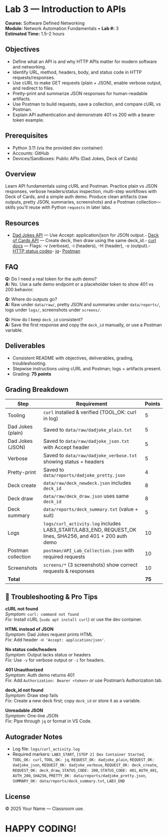 # Lab 3 — Introduction to APIs

**Course:** Software Defined Networking  
**Module:** Network Automation Fundamentals • **Lab #:** 3  
**Estimated Time:** 1.5–2 hours

## Objectives
- Define what an API is and why HTTP APIs matter for modern software and networking.
- Identify URL, method, headers, body, and status code in HTTP requests/responses.
- Use cURL to make GET requests (plain + JSON), enable verbose output, and redirect to files.
- Pretty-print and summarize JSON responses for human-readable artifacts.
- Use Postman to build requests, save a collection, and compare cURL vs Postman.
- Explain API authentication and demonstrate 401 vs 200 with a bearer token example.

## Prerequisites
- Python 3.11 (via the provided dev container)
- Accounts: GitHub
- Devices/Sandboxes: Public APIs (Dad Jokes, Deck of Cards)

## Overview
Learn API fundamentals using cURL and Postman. Practice plain vs JSON responses, verbose headers/status inspection, multi-step workflows with Deck of Cards, and a simple auth demo. Produce clean artifacts (raw outputs, pretty JSON, summaries, screenshots) and a Postman collection—skills you’ll reuse with Python `requests` in later labs.


## Resources
- [Dad Jokes API](https://icanhazdadjoke.com/api) — Use Accept: application/json for JSON output.- [Deck of Cards API](https://deckofcardsapi.com/) — Create deck, then draw using the same deck_id.- [curl docs](https://curl.se/docs/manpage.html) — Flags: -v (verbose), -i (headers), -H (header), -o (output).- [HTTP status codes](https://developer.mozilla.org/en-US/docs/Web/HTTP/Status)- [jq](https://stedolan.github.io/jq/)- [Postman](https://www.postman.com/)

## FAQ
**Q:** Do I need a real token for the auth demo?  
**A:** No. Use a safe demo endpoint or a placeholder token to show 401 vs 200 behavior.

**Q:** Where do outputs go?  
**A:** Raw under `data/raw/`, pretty JSON and summaries under `data/reports/`, logs under `logs/`, screenshots under `screens/`.

**Q:** How do I keep `deck_id` consistent?  
**A:** Save the first response and copy the `deck_id` manually, or use a Postman variable.



## Deliverables
- Consistent README with objectives, deliverables, grading, troubleshooting.
- Stepwise instructions using cURL and Postman; logs + artifacts present.
- Grading: **75 points**

## Grading Breakdown
| Step | Requirement | Points |
|---|---|---|
| Tooling | `curl` installed & verified (TOOL_OK: curl in log) | 5 |
| Dad Jokes (plain) | Saved to `data/raw/dadjoke_plain.txt` | 5 |
| Dad Jokes (JSON) | Saved to `data/raw/dadjoke_json.txt` with Accept header | 5 |
| Verbose | Saved to `data/raw/dadjoke_verbose.txt` showing status + headers | 5 |
| Pretty-print | Saved to `data/reports/dadjoke_pretty.json` | 4 |
| Deck create | `data/raw/deck_newdeck.json` includes `deck_id` | 8 |
| Deck draw | `data/raw/deck_draw.json` uses same `deck_id` | 8 |
| Deck summary | `data/reports/deck_summary.txt` (value + suit) | 5 |
| Logs | `logs/curl_activity.log` includes LAB3_START/LAB3_END, REQUEST_OK lines, SHA256, and 401 + 200 auth demo | 10 |
| Postman collection | `postman/API_Lab_Collection.json` with required requests | 10 |
| Screenshots | `screens/*` (3 screenshots) show correct requests & responses | 10 |
| **Total** |  | **75** |

## 🔧 Troubleshooting & Pro Tips
**cURL not found**  
*Symptom:* `curl: command not found`  
*Fix:* Install cURL (`sudo apt install curl`) or use the dev container.

**HTML instead of JSON**  
*Symptom:* Dad Jokes request prints HTML  
*Fix:* Add header `-H 'Accept: application/json'`.

**No status code/headers**  
*Symptom:* Output lacks status or headers  
*Fix:* Use `-v` for verbose output or `-i` for headers.

**401 Unauthorized**  
*Symptom:* Auth demo returns 401  
*Fix:* Add `Authorization: Bearer <token>` or use Postman’s Authorization tab.

**deck_id not found**  
*Symptom:* Draw step fails  
*Fix:* Create a new deck first; copy `deck_id` or store it as a variable.

**Unreadable JSON**  
*Symptom:* One-line JSON  
*Fix:* Pipe through `jq` or format in VS Code.



## Autograder Notes
- Log file: `logs/curl_activity.log`
- Required markers: `LAB3_START`, `[STEP 2] Dev Container Started`, `TOOL_OK: curl`, `TOOL_OK: jq`, `REQUEST_OK: dadjoke_plain`, `REQUEST_OK: dadjoke_json`, `REQUEST_OK: dadjoke_verbose`, `REQUEST_OK: deck_create`, `REQUEST_OK: deck_draw`, `STATUS_CODE: 200`, `STATUS_CODE: 401`, `AUTH_401`, `AUTH_200`, `SHA256`, `PRETTY_OK: data/reports/dadjoke_pretty.json`, `SUMMARY_OK: data/reports/deck_summary.txt`, `LAB3_END`

## License
© 2025 Your Name — Classroom use.

# HAPPY CODING!